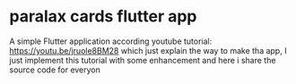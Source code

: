 # paralax cards flutter app

A simple Flutter application according youtube tutorial:
https://youtu.be/jruole8BM28 
which just explain the way to make tha app, 
I just implement this tutorial with some enhancement 
and here i share the source code for everyon


